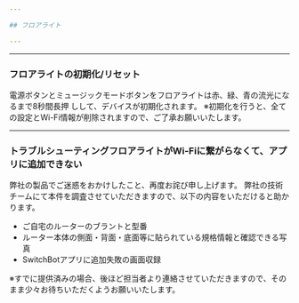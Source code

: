 ```yaml
---

## フロアライト

---
```


---
### フロアライトの初期化/リセット

電源ボタンとミュージックモードボタンをフロアライトは赤、緑、青の流光になるまで8秒間長押
しして、デバイスが初期化されます。
※初期化を行うと、全ての設定とWi-Fi情報が削除されますので、ご了承お願いいたします。


---
### トラブルシューティングフロアライトがWi-Fiに繋がらなくて、アプリに追加できない

弊社の製品でご迷惑をおかけしたこと、再度お詫び申し上げます。
弊社の技術チームにて本件を調査させていただきますので、以下の内容をいただけると助かります。
- ご自宅のルーターのブラントと型番
- ルーター本体の側面・背面・底面等に貼られている規格情報と確認できる写真
- SwitchBotアプリに追加失敗の画面収録

※すでに提供済みの場合、後ほど担当者より連絡させていただきますので、そのまま少々お待ちいただくようお願いいたします。




